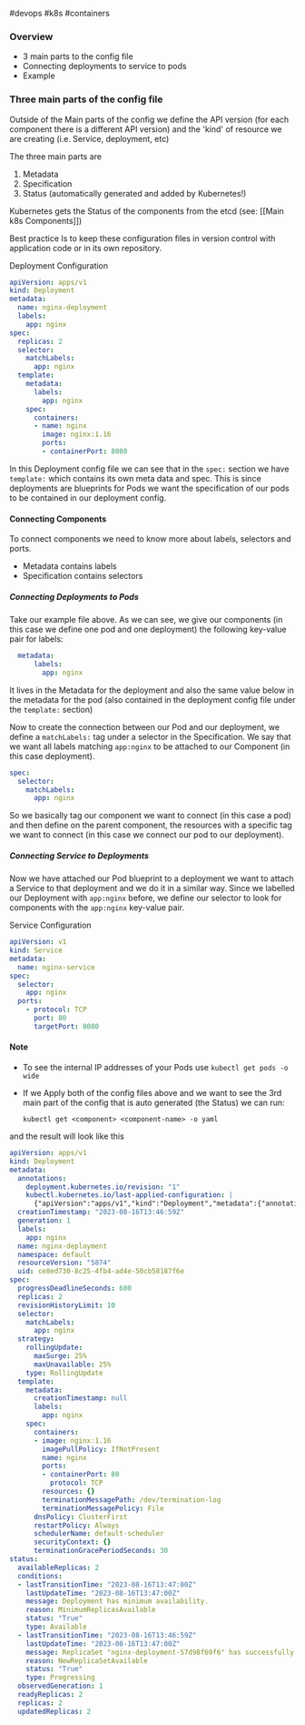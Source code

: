 #devops #k8s #containers 

### Overview 

- 3 main parts to the config file
- Connecting deployments to service to pods
- Example

### Three main parts of the config file

Outside of the Main parts of the config we define the API version (for each component there is a different API version) and the 'kind' of resource we are creating (i.e. Service, deployment, etc)

The three main parts are

1) Metadata
2) Specification
3) Status (automatically generated and added by Kubernetes!)

Kubernetes gets the Status of the components from the etcd  (see: [[Main k8s Components]])

Best practice Is to keep these configuration files in version control with application code or in its own repository. 

Deployment Configuration
```yaml
apiVersion: apps/v1
kind: Deployment
metadata:
  name: nginx-deployment
  labels:
    app: nginx
spec:
  replicas: 2
  selector:
    matchLabels:
      app: nginx
  template:
    metadata:
      labels:
        app: nginx
    spec:
      containers:
      - name: nginx
        image: nginx:1.16
        ports:
        - containerPort: 8080
```

In this Deployment config file we can see that in the `spec:` section we have `template:` which contains its own meta data and spec. This is since deployments are blueprints for Pods we want the specification of our pods to be contained in our deployment config.

#### Connecting Components

To connect components we need to know more about labels, selectors and ports.

- Metadata contains labels
- Specification contains selectors

##### Connecting Deployments to Pods

Take our example file above.  As we can see, we give our components (in this case we define one pod and one deployment) the following key-value pair for labels:

```yaml
  metadata:
	  labels:
	    app: nginx
```

It lives in the Metadata for the deployment and also the same value below in the metadata for the pod (also contained in the deployment config file under the `template:` section)

Now to create the connection between our Pod and our deployment, we define a `matchLabels:` tag under a selector in the Specification. We say that we want all labels matching `app:nginx` to be attached to our Component (in this case deployment). 

```yaml
spec:
  selector:
    matchLabels:
      app: nginx
```

So we basically tag our component we want to connect (in this case a pod) and then define on the parent component, the resources with a specific tag we want to connect (in this case we connect our pod to our deployment). 

##### Connecting Service to Deployments

Now we have attached our Pod blueprint to a deployment we want to attach a Service to that deployment and we do it in a similar way. Since we labelled our Deployment with `app:nginx` before,  we define our selector to look for components with the `app:nginx` key-value pair.

Service Configuration
```yaml
apiVersion: v1
kind: Service
metadata:
  name: nginx-service
spec:
  selector:
    app: nginx
  ports:
    - protocol: TCP
      port: 80
      targetPort: 8080
```

#### Note

- To see the internal IP addresses of your Pods use `kubectl get pods -o wide`

- If we Apply both of the config files above and we want to see the 3rd main part of the config that is auto generated (the Status) we can run:
	
	`kubectl get <component> <component-name> -o yaml`

 and the result will look like this 

```yaml
apiVersion: apps/v1
kind: Deployment
metadata:
  annotations:
    deployment.kubernetes.io/revision: "1"
    kubectl.kubernetes.io/last-applied-configuration: |
      {"apiVersion":"apps/v1","kind":"Deployment","metadata":{"annotations":{},"labels":{"app":"nginx"},"name":"nginx-deployment","namespace":"default"},"spec":{"replicas":2,"selector":{"matchLabels":{"app":"nginx"}},"template":{"metadata":{"labels":{"app":"nginx"}},"spec":{"containers":[{"image":"nginx:1.16","name":"nginx","ports":[{"containerPort":80}]}]}}}}
  creationTimestamp: "2023-08-16T13:46:59Z"
  generation: 1
  labels:
    app: nginx
  name: nginx-deployment
  namespace: default
  resourceVersion: "5874"
  uid: ce8ed730-8c25-4fb4-ad4e-50cb58187f6e
spec:
  progressDeadlineSeconds: 600
  replicas: 2
  revisionHistoryLimit: 10
  selector:
    matchLabels:
      app: nginx
  strategy:
    rollingUpdate:
      maxSurge: 25%
      maxUnavailable: 25%
    type: RollingUpdate
  template:
    metadata:
      creationTimestamp: null
      labels:
        app: nginx
    spec:
      containers:
      - image: nginx:1.16
        imagePullPolicy: IfNotPresent
        name: nginx
        ports:
        - containerPort: 80
          protocol: TCP
        resources: {}
        terminationMessagePath: /dev/termination-log
        terminationMessagePolicy: File
      dnsPolicy: ClusterFirst
      restartPolicy: Always
      schedulerName: default-scheduler
      securityContext: {}
      terminationGracePeriodSeconds: 30
status:
  availableReplicas: 2
  conditions:
  - lastTransitionTime: "2023-08-16T13:47:00Z"
    lastUpdateTime: "2023-08-16T13:47:00Z"
    message: Deployment has minimum availability.
    reason: MinimumReplicasAvailable
    status: "True"
    type: Available
  - lastTransitionTime: "2023-08-16T13:46:59Z"
    lastUpdateTime: "2023-08-16T13:47:00Z"
    message: ReplicaSet "nginx-deployment-57d98f69f6" has successfully progressed.
    reason: NewReplicaSetAvailable
    status: "True"
    type: Progressing
  observedGeneration: 1
  readyReplicas: 2
  replicas: 2
  updatedReplicas: 2
```

